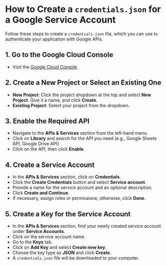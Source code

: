 # How to Create a `credentials.json` for a Google Service Account

Follow these steps to create a `credentials.json` file, which you can use to authenticate your application with Google APIs.

## 1. Go to the Google Cloud Console
- Visit the [Google Cloud Console](https://console.cloud.google.com/).

## 2. Create a New Project or Select an Existing One
- **New Project**: Click the project dropdown at the top and select **New Project**. Give it a name, and click **Create**.
- **Existing Project**: Select your project from the dropdown.

## 3. Enable the Required API
- Navigate to the **APIs & Services** section from the left-hand menu.
- Click on **Library** and search for the API you need (e.g., Google Sheets API, Google Drive API).
- Click on the API, then click **Enable**.

## 4. Create a Service Account
- In the **APIs & Services** section, click on **Credentials**.
- Click the **Create Credentials** button and select **Service account**.
- Provide a name for the service account and an optional description.
- Click **Create and Continue**.
- If necessary, assign roles or permissions; otherwise, click **Done**.

## 5. Create a Key for the Service Account
- In the **APIs & Services** section, find your newly created service account under **Service Accounts**.
- Click on the service account name.
- Go to the **Keys** tab.
- Click on **Add Key** and select **Create new key**.
- Choose the key type as **JSON** and click **Create**.
- A `credentials.json` file will be downloaded to your computer.
